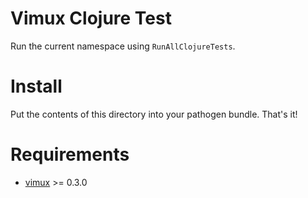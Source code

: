 Vimux Clojure Test
====================

Run the current namespace using `RunAllClojureTests`.

Install
====================

Put the contents of this directory into your pathogen bundle. That's it!

Requirements
====================

- [vimux](https://github.com/benmills/vimux) >= 0.3.0
